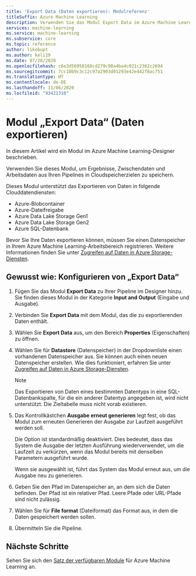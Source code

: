 ```yaml
---
title: 'Export Data (Daten exportieren): Modulreferenz'
titleSuffix: Azure Machine Learning
description: Verwenden Sie das Modul Export Data im Azure Machine Learning-Designer, um Ergebnisse und Zwischendaten außerhalb von Azure Machine Learning zu speichern.
services: machine-learning
ms.service: machine-learning
ms.subservice: core
ms.topic: reference
author: likebupt
ms.author: keli19
ms.date: 07/28/2020
ms.openlocfilehash: c6e3d56958168cd279c98a4ba4c021c2362c2694
ms.sourcegitcommit: 7cc10b9c3c12c97a2903d01293e42e442f8ac751
ms.translationtype: HT
ms.contentlocale: de-DE
ms.lasthandoff: 11/06/2020
ms.locfileid: "93421310"
---
```

# <a name="export-data-module"></a>Modul „Export Data“ (Daten exportieren)

In diesem Artikel wird ein Modul im Azure Machine Learning-Designer beschrieben.

Verwenden Sie dieses Modul, um Ergebnisse, Zwischendaten und Arbeitsdaten aus Ihren Pipelines in Cloudspeicherzielen zu speichern. 

Dieses Modul unterstützt das Exportieren von Daten in folgende Clouddatendiensten:

- Azure-Blobcontainer
- Azure-Dateifreigabe
- Azure Data Lake Storage Gen1
- Azure Data Lake Storage Gen2
- Azure SQL-Datenbank

Bevor Sie Ihre Daten exportieren können, müssen Sie einen Datenspeicher in Ihrem Azure Machine Learning-Arbeitsbereich registrieren. Weitere Informationen finden Sie unter [Zugreifen auf Daten in Azure Storage-Diensten](../how-to-access-data.md).

## <a name="how-to-configure-export-data"></a>Gewusst wie: Konfigurieren von „Export Data“

1. Fügen Sie das Modul **Export Data** zu Ihrer Pipeline im Designer hinzu. Sie finden dieses Modul in der Kategorie **Input and Output** (Eingabe und Ausgabe).

1. Verbinden Sie **Export Data** mit dem Modul, das die zu exportierenden Daten enthält.

1. Wählen Sie **Export Data** aus, um den Bereich **Properties** (Eigenschaften) zu öffnen.

1. Wählen Sie für **Datastore** (Datenspeicher) in der Dropdownliste einen vorhandenen Datenspeicher aus. Sie können auch einen neuen Datenspeicher erstellen. Wie dies funktioniert, erfahren Sie unter [Zugreifen auf Daten in Azure Storage-Diensten](../how-to-access-data.md).

    > [!NOTE]
    > Das Exportieren von Daten eines bestimmten Datentyps in eine SQL-Datenbankspalte, für die ein anderer Datentyp angegeben ist, wird nicht unterstützt. Die Zieltabelle muss nicht vorab existieren.

1. Das Kontrollkästchen **Ausgabe erneut generieren** legt fest, ob das Modul zum erneuten Generieren der Ausgabe zur Laufzeit ausgeführt werden soll. 

    Die Option ist standardmäßig deaktiviert. Dies bedeutet, dass das System die Ausgabe der letzten Ausführung wiederverwendet, um die Laufzeit zu verkürzen, wenn das Modul bereits mit denselben Parametern ausgeführt wurde. 

    Wenn sie ausgewählt ist, führt das System das Modul erneut aus, um die Ausgabe neu zu generieren.

1. Geben Sie den Pfad im Datenspeicher an, an dem sich die Daten befinden. Der Pfad ist ein relativer Pfad. Leere Pfade oder URL-Pfade sind nicht zulässig.


1. Wählen Sie für **File format** (Dateiformat) das Format aus, in dem die Daten gespeichert werden sollen.
 
1. Übermitteln Sie die Pipeline.

## <a name="next-steps"></a>Nächste Schritte

Sehen Sie sich den [Satz der verfügbaren Module](module-reference.md) für Azure Machine Learning an. 

